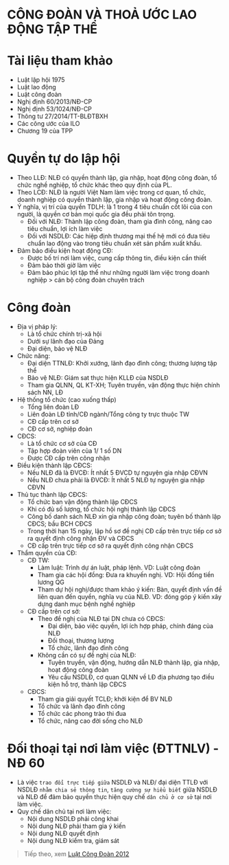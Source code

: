 # CÔNG ĐOÀN VÀ THOẢ ƯỚC LAO ĐỘNG TẬP THỂ

# Tài liệu tham khảo
* Luật lập hội 1975
* Luật lao động
* Luật công đoàn 
* Nghị định 60/2013/NĐ-CP
* Nghị định 53/1024/NĐ-CP
* Thông tư 27/2014/TT-BLĐTBXH
* Các công ước của ILO
* Chương 19 của TPP 
# Quyền tự do lập hội
* Theo LLĐ: NLĐ có quyền thành lập, gia nhập, hoạt động công đoàn, tổ chức nghề nghiệp, tổ chức khác theo quy định của PL.
* Theo LCĐ: NLĐ là người Việt Nam làm việc trong cơ quan, tổ chức, doanh nghiệp có quyền thành lập, gia nhập và hoạt động công đoàn.
* Ý nghĩa, vị trí của quyền TDLH: là 1 trong 4 tiêu chuẩn cốt lõi của con người, là quyền cơ bản mọi quốc gia đều phải tôn trọng. 
  * Đối với NLĐ: Thành lập công đoàn, tham gia đình công, nâng cao tiêu chuẩn, lợi ích làm việc 
  * Đối với NSDLĐ: Các hiệp định thương mại thế hệ mới có đưa tiêu chuẩn lao động vào trong tiêu chuẩn xét sản phẩm xuất khẩu.
* Đảm bảo điều kiện hoạt động CĐ:
  * Được bố trí nơi làm việc, cung cấp thông tin, điều kiện cần thiết 
  * Đảm bảo thời giờ làm việc 
  * Đảm bảo phúc lợi tập thể như những người làm việc trong doanh nghiệp > cán bộ công đoàn chuyên trách 
# Công đoàn 
* Địa vị pháp lý: 
  * Là tổ chức chính trị-xã hội
  * Dưới sự lãnh đạo của Đảng 
  * Đại diện, bảo vệ NLĐ 
* Chức năng:
  * Đại diện TTNLĐ: Khởi xướng, lãnh đạo đình công; thương lượng tập thể
  * Bảo vệ NLĐ: Giám sat thực hiện KLLĐ của NSDLĐ
  * Tham gia QLNN, QL KT-XH; Tuyên truyền, vận động thực hiện chính sách NN, LĐ 
*  Hệ thống tổ chức (cao xuống thấp)
   * Tổng liên đoàn LĐ
   * Liên đoàn LĐ tỉnh/CĐ ngành/Tổng công ty trực thuộc TW
   * CĐ cấp trên cơ sở 
   * CĐ cơ sở, nghiệp đoàn
* CĐCS: 
  * Là tổ chức cơ sở của CĐ 
  * Tập hợp đoàn viên của 1/ 1 số DN
  * Được CĐ cấp trên công nhận 
* Điều kiện thành lập CĐCS:
  *  Nếu NLĐ đã là ĐVCĐ: Ít nhất 5 ĐVCD tự nguyện gia nhập CĐVN 
  *  Nếu NLĐ chưa phải là ĐVCĐ: Ít nhất 5 NLĐ tự nguyện gia nhập CĐVN 
* Thủ tục thành lập CĐCS: 
  * Tổ chức ban vận động thành lập CĐCS
  * Khi có đủ số lượng, tổ chức hội nghị thành lập CĐCS
  * Công bố danh sách NLĐ xin gia nhập công đoàn; tuyên bố thành lập CĐCS; bầu BCH CĐCS
  * Trong thời hạn 15 ngày, lập hồ sơ đề nghị CĐ cấp trên trực tiếp cơ sở ra quyết định công nhận ĐV và CĐCS 
  * CĐ cấp trên trực tiếp cơ sở ra quyết định công nhận CĐCS 
* Thẩm quyền của CĐ:
  * CĐ TW: 
      * Làm luật: Trình dự án luật, pháp lệnh. VD: Luật công đoàn
      * Tham gia các hội đồng: Đưa ra khuyến nghị. VD: Hội đồng tiền lương QG
      * Tham dự hội nghị/được tham khảo ý kiến: Bàn, quyết định vấn đề liên quan đến quyền, nghĩa vụ của NLĐ. VD: đóng góp ý kiến xây dựng danh mục bệnh nghề nghiệp  
  * CĐ cấp trên cơ sở:
    * Theo đề nghị của NLĐ tại DN chưa có CĐCS: 
      * Đại diện, bảo việc quyền, lợi ích hợp pháp, chính đáng của NLĐ 
      * Đối thoại, thương lượng 
      * Tổ chức, lãnh đạo đình công 
    * Không cần có sự đề nghị của NLĐ: 
      * Tuyên truyền, vận động, hướng dẫn NLĐ thành lập, gia nhập, hoạt động công đoàn 
      * Yêu cầu NSDLĐ, cơ quan QLNN về LĐ địa phương tạo điều kiện hỗ trợ, thành lập CĐCS 
  * CĐCS: 
    * Tham gia giải quyết TCLĐ; khởi kiện để BV NLĐ
    * Tổ chức và lãnh đạo đình công 
    * Tổ chức các phong trào thi đua 
    * Tổ chức, nâng cao đời sống cho NLĐ 
# Đối thoại tại nơi làm việc (ĐTTNLV) - NĐ 60
* Là việc `trao đổi trực tiếp giữa` NSDLĐ và NLĐ/ đại diện TTLĐ với NSDLĐ `nhằm chia sẻ thông tin`, `tăng cường sự hiểu biết` giữa NSDLĐ và NLĐ để đảm bảo quyền thực hiện quy chế `dân chủ ở cơ sở` tại nơi làm việc.
* Quy chế dân chủ tại nơi làm việc: 
  *  Nội dung NSDLĐ phải công khai
  *  Nội dung NLĐ phải tham gia ý kiến 
  *  Nội dung NLĐ quyết định
  *  Nội dung NLĐ kiểm tra, giám sát 
> Tiếp theo, xem [Luật Công Đoàn 2012](hhttp://vanban.chinhphu.vn/portal/page/portal/chinhphu/hethongvanban?class_id=1&_page=1&mode=detail&document_id=163545)  
